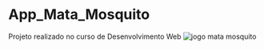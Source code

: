 # App_Mata_Mosquito
Projeto realizado no curso de Desenvolvimento Web
![jogo mata mosquito](https://user-images.githubusercontent.com/79169215/109800439-f0afe880-7bfb-11eb-9f16-0b9dd5527a4a.PNG)
